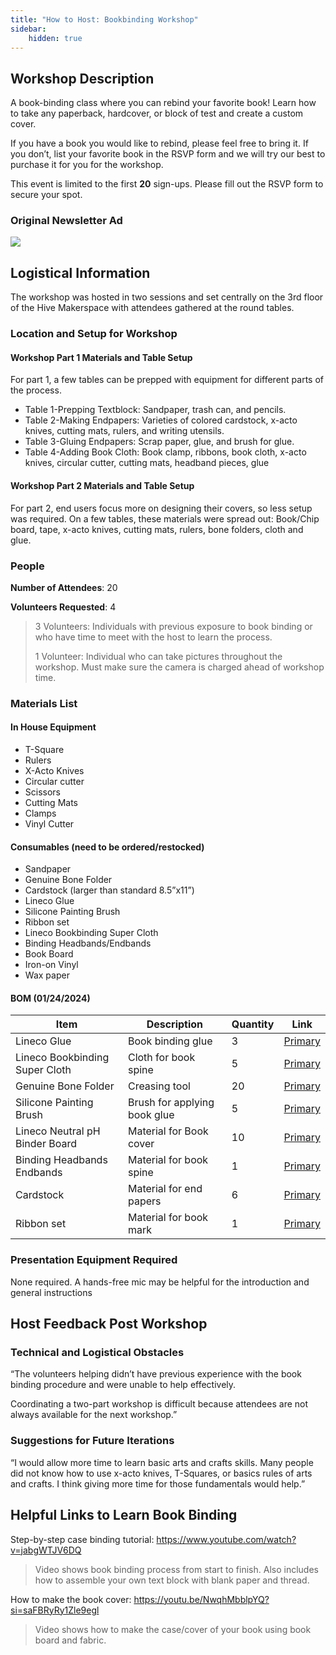 ```yaml
---
title: "How to Host: Bookbinding Workshop"
sidebar:
    hidden: true
---
```


## Workshop Description

A book-binding class where you can rebind your favorite book! Learn how to take any paperback, hardcover, or block of test and create a custom cover. 

If you have a book you would like to rebind, please feel free to bring it. If you don’t, list your favorite book in the RSVP form and we will try our best to purchase it for you for the workshop.  

This event is limited to the first **20** sign-ups. Please fill out the RSVP form to secure your spot. 

### Original Newsletter Ad
![](/hive-wiki/src/assets/crafts-bookbinding-internal-img1.png)


## Logistical Information
The workshop was hosted in two sessions and set centrally on the 3rd floor of the Hive Makerspace with attendees gathered at the round tables.  

### Location and Setup for Workshop

#### Workshop Part 1 Materials and Table Setup

For part 1, a few tables can be prepped with equipment for different parts of the process. 

- Table 1-Prepping Textblock: Sandpaper, trash can, and pencils. 
- Table 2-Making Endpapers: Varieties of colored cardstock, x-acto knives, cutting mats, rulers, and writing utensils. 
- Table 3-Gluing Endpapers: Scrap paper, glue, and brush for glue. 
- Table 4-Adding Book Cloth: Book clamp, ribbons, book cloth, x-acto knives, circular cutter, cutting mats, headband pieces, glue 


#### Workshop Part 2 Materials and Table Setup

For part 2, end users focus more on designing their covers, so less setup was required. On a few tables, these materials were spread out: Book/Chip board, tape, x-acto knives, cutting mats, rulers, bone folders, cloth and glue. 

### People

**Number of Attendees**: 20

**Volunteers Requested**: 4

> 3 Volunteers: Individuals with previous exposure to book binding or who have time to meet with the host to learn the process. 
> 
> 1 Volunteer: Individual who can take pictures throughout the workshop. Must make sure the camera is charged ahead of workshop time. 


### Materials List

#### In House Equipment

- T-Square 
- Rulers 
- X-Acto Knives 
- Circular cutter 
- Scissors  
- Cutting Mats 
- Clamps 
- Vinyl Cutter 

#### Consumables (need to be ordered/restocked)

- Sandpaper 
- Genuine Bone Folder 
- Cardstock (larger than standard 8.5”x11”) 
- Lineco Glue  
- Silicone Painting Brush  
- Ribbon set  
- Lineco Bookbinding Super Cloth 
- Binding Headbands/Endbands  
- Book Board 
- Iron-on Vinyl 
- Wax paper 


#### BOM (01/24/2024)
| Item | Description | Quantity | Link |
| ---- | ----------- | -------- | ---- |
| Lineco Glue | Book binding glue | 3 | [Primary](https://a.co/d/3VJVYa6) |
| Lineco Bookbinding Super Cloth  | Cloth for book spine | 5 | [Primary](https://a.co/d/bRE53o3) |
| Genuine Bone Folder | Creasing tool | 20 | [Primary](https://a.co/d/dekbNx9) |
| Silicone Painting Brush | Brush for applying book glue | 5 | [Primary](https://a.co/d/f4ThJHH) |
| Lineco Neutral pH Binder Board | Material for Book cover | 10 | [Primary](https://a.co/d/60RKLn4) |
| Binding Headbands Endbands | Material for book spine | 1 | [Primary](https://a.co/d/1bUP0GK) |
| Cardstock | Material for end papers | 6 | [Primary](https://a.co/d/ddi7aLa) |
| Ribbon set | Material for book mark | 1 | [Primary](https://a.co/d/5xbU70S) |

### Presentation Equipment Required

None required. A hands-free mic may be helpful for the introduction and general instructions


## Host Feedback Post Workshop

### Technical and Logistical Obstacles

“The volunteers helping didn’t have previous experience with the book binding procedure and were unable to help effectively. 

Coordinating a two-part workshop is difficult because attendees are not always available for the next workshop.” 


### Suggestions for Future Iterations

“I would allow more time to learn basic arts and crafts skills. Many people did not know how to use x-acto knives, T-Squares, or basics rules of arts and crafts. I think giving more time for those fundamentals would help.” 

## Helpful Links to Learn Book Binding

Step-by-step case binding tutorial: https://www.youtube.com/watch?v=jabgWTJV6DQ  

> Video shows book binding process from start to finish. Also includes how to assemble your own text block with blank paper and thread. 

How to make the book cover: https://youtu.be/NwqhMbblpYQ?si=saFBRyRy1Zle9egl  

> Video shows how to make the case/cover of your book using book board and fabric. 
